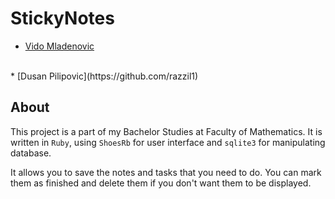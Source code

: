 <!-- This project is a part of my Bachelor Studies at Faculty of Mathematics. It is written in Ruby, using ShoesRb for user interface and sqlite3 for manipulating database. -->

# StickyNotes

* [Vido Mladenovic](https://www.linkedin.com/in/stro-vido-mae/)
<br>
* [Dusan Pilipovic](https://github.com/razzil1)
<br>

## About

This project is a part of my Bachelor Studies at Faculty of Mathematics. It is written in `Ruby`, using `ShoesRb` for user interface and `sqlite3` for manipulating database.

It allows you to save the notes and tasks that
you need to do. You can mark them as finished and delete them if you don't want them to be displayed.

